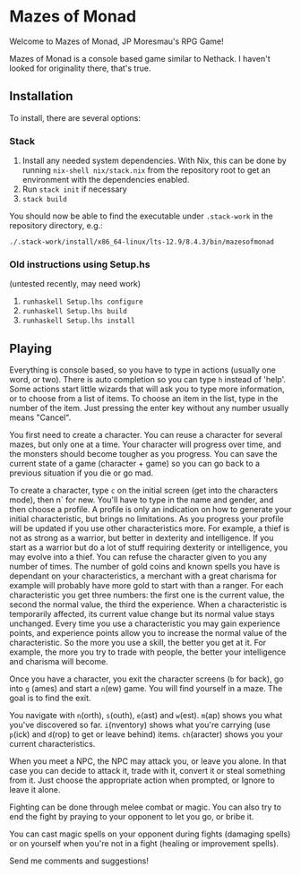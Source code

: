 # Mazes of Monad

Welcome to Mazes of Monad, JP Moresmau's RPG Game!

Mazes of Monad is a console based game similar to Nethack. I haven't looked for originality there, that's true.

## Installation

To install, there are several options:

### Stack

1. Install any needed system dependencies. With Nix, this can be done by running `nix-shell nix/stack.nix` from the repository root to get an environment with the dependencies enabled.
2. Run `stack init` if necessary
3. `stack build`

You should now be able to find the executable under `.stack-work`
in the repository directory, e.g.:

```
./.stack-work/install/x86_64-linux/lts-12.9/8.4.3/bin/mazesofmonad
```

### Old instructions using Setup.hs 

(untested recently, may need work)
 
1. `runhaskell Setup.lhs configure`
2. `runhaskell Setup.lhs build`
3. `runhaskell Setup.lhs install`

## Playing

Everything is console based, so you have to type in actions (usually one word, or two). There is auto completion so you can type `h` instead of 'help'. Some actions start little wizards that will ask you to type more information, or to choose from a list of items. To choose an item in the list, type in the number of the item. Just pressing the enter key without any number usually means "Cancel".

You first need to create a character. You can reuse a character for several mazes, but only one at a time. Your character will progress over time, and the monsters should become tougher as you progress. You can save the current state of a game (character + game) so you can go back to a previous situation if you die or go mad.

To create a character, type `c` on the initial screen (get into the characters mode), then n` for new. You'll have to type in the name and gender, and then choose a profile. A profile is only an indication on how to generate your initial characteristic, but brings no limitations. As you progress your profile will be updated if you use other characteristics more. For example, a thief is not as strong as a warrior, but better in dexterity and intelligence. If you start as a warrior but do a lot of stuff requiring dexterity or intelligence, you may evolve into a thief.
You can refuse the character given to you any number of times. The number of gold coins and known spells you have is dependant on your characteristics, a merchant with a great charisma for example will probably have more gold to start with than a ranger.
For each characteristic you get three numbers: the first one is the current value, the second the normal value, the third the experience. When a characteristic is temporarily affected, its current value change but its normal value stays unchanged. Every time you use a characteristic you may gain experience points, and experience points allow you to increase the normal value of the characteristic. So the more you use a skill, the better you get at it. For example, the more you try to trade with people, the better your intelligence and charisma will become.

Once you have a character, you exit the character screens (`b` for back), go into `g` (ames) and start a `n`(ew) game. You will find yourself in a maze. The goal is to find the exit.

You navigate with `n`(orth), `s`(outh), `e`(ast) and `w`(est). `m`(ap) shows you what you've discovered so far. `i`(nventory) shows what you're carrying (use `p`(ick) and `d`(rop) to get or leave behind) items. `ch`(aracter) shows you your current characteristics.

When you meet a NPC, the NPC may attack you, or leave you alone. In that case you can decide to attack it, trade with it, convert it or steal something from it. Just choose the appropriate action when prompted, or Ignore to leave it alone.

Fighting can be done through melee combat or magic. You can also try to end the fight by praying to your opponent to let you go, or bribe it.

You can cast magic spells on your opponent during fights (damaging spells) or on yourself when you're not in a fight (healing or improvement spells).

Send me comments and suggestions!

